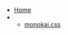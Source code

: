  - [Home](https://anonusr-dev.github.io/UserScripts/)  
 -  - [monokai.css](./Custom_Editor_CSS/theme/monokai.css)  
